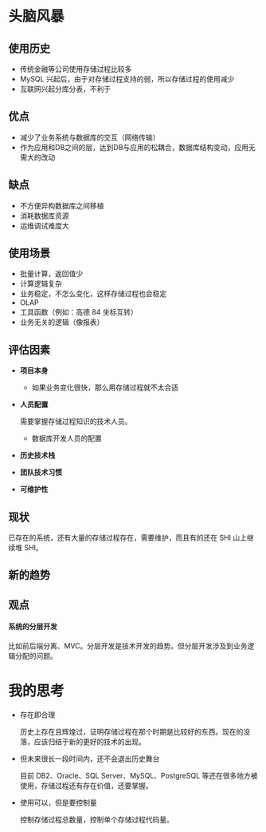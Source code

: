 # 头脑风暴

## 使用历史

* 传统金融等公司使用存储过程比较多
* MySQL 兴起后，由于对存储过程支持的弱，所以存储过程的使用减少
* 互联网兴起分库分表，不利于



## 优点

* 减少了业务系统与数据库的交互（网络传输）
* 作为应用和DB之间的层，达到DB与应用的松耦合，数据库结构变动，应用无需大的改动



## 缺点

* 不方便异构数据库之间移植
* 消耗数据库资源
* 运维调试难度大



## 使用场景

* 批量计算，返回值少
* 计算逻辑复杂
* 业务稳定，不怎么变化，这样存储过程也会稳定
* OLAP
* 工具函数（例如：高德 84 坐标互转）
* 业务无关的逻辑（像报表）



## 评估因素

* **项目本身**

    * 如果业务变化很快，那么用存储过程就不太合适

* **人员配置**

    需要掌握存储过程知识的技术人员。

    * 数据库开发人员的配置

* **历史技术栈**

* **团队技术习惯**

* **可维护性**



## 现状

已存在的系统，还有大量的存储过程存在，需要维护，而且有的还在 SHI 山上继续堆 SHI。



## 新的趋势





## 观点

#### 系统的分层开发

比如前后端分离、MVC。分层开发是技术开发的趋势。但分层开发涉及到业务逻辑分配的问题。







# 我的思考

* 存在即合理

    历史上存在且辉煌过，证明存储过程在那个时期是比较好的东西。现在的没落，应该归结于新的更好的技术的出现。

* 但未来很长一段时间内，还不会退出历史舞台

    目前 DB2、Oracle、SQL Server、MySQL、PostgreSQL 等还在很多地方被使用，存储过程还有存在价值，还要掌握。

* 使用可以，但是要控制量

    控制存储过程总数量，控制单个存储过程代码量。